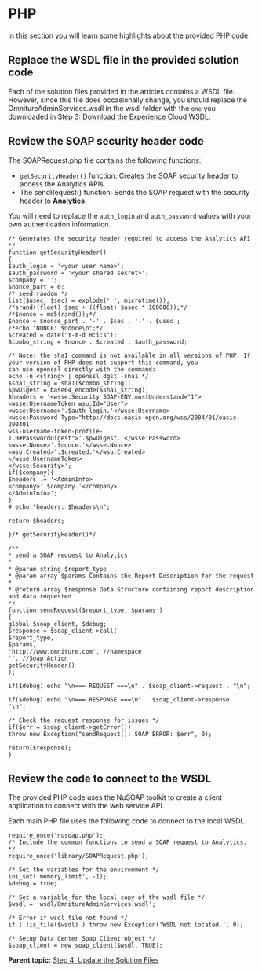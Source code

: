 # PHP

 

In this section you will learn some highlights about the provided PHP code.

## Replace the WSDL file in the provided solution code

Each of the solution files provided in the articles contains a WSDL file. However, since this file does occasionally change, you should replace the OmnitureAdminServices.wsdl in the wsdl folder with the `one` you downloaded in [Step 3: Download the Experience Cloud WSDL](c_Download_the_Digital_Marketing_Suite_WSDL.md#).

## Review the SOAP security header code

The SOAPRequest.php file contains the following functions:

- `getSecurityHeader()` function: Creates the SOAP security header to access the Analytics APIs.
- The sendRequest() function: Sends the SOAP request with the security header to **Analytics**.

You will need to replace the `auth_login` and `auth_password` values with your own authentication information.

```
/* Generates the security header required to access the Analytics API */ 
function getSecurityHeader() 
{ 
$auth_login = '<your user name>'; 
$auth_password = '<your shared secret>'; 
$company = ''; 
$nonce_part = 0; 
/* seed random */ 
list($usec, $sec) = explode(' ', microtime()); 
/*srand((float) $sec + ((float) $usec * 100000));*/ 
/*$nonce = md5(rand());*/ 
$nonce = $nonce_part . '-' . $sec . '-' . $usec ; 
/*echo "NONCE: $nonce\n";*/ 
$created = date("Y-m-d H:i:s"); 
$combo_string = $nonce . $created . $auth_password; 

/* Note: the sha1 command is not available in all versions of PHP. If your version of PHP does not support this command, you 
can use openssl directly with the command: 
echo -n <string> | openssl dgst -sha1 */ 
$sha1_string = sha1($combo_string); 
$pwDigest = base64_encode($sha1_string); 
$headers = '<wsse:Security SOAP-ENV:mustUnderstand="1"> 
<wsse:UsernameToken wsu:Id="User"> 
<wsse:Username>'.$auth_login.'</wsse:Username> 
<wsse:Password Type="http://docs.oasis-open.org/wss/2004/01/oasis-200401- 
wss-username-token-profile-1.0#PasswordDigest">'.$pwDigest.'</wsse:Password> 
<wsse:Nonce>'.$nonce.'</wsse:Nonce> 
<wsu:Created>'.$created.'</wsu:Created> 
</wsse:UsernameToken> 
</wsse:Security>'; 
if($company){ 
$headers .= '<AdminInfo> 
<company>'.$company.'</company> 
</AdminInfo>'; 
} 
# echo "headers: $headers\n"; 

return $headers; 

}/* getSecurityHeader()*/ 

/** 
* send a SOAP request to Analytics 
* 
* @param string $report_type 
* @param array $params Contains the Report Description for the request 
* 
* @return array $response Data Structure containing report description and data requested 
*/ 
function sendRequest($report_type, $params ) 
{ 
global $soap_client, $debug; 
$response = $soap_client->call( 
$report_type, 
$params, 
'http://www.omniture.com', //namespace 
'', //Soap Action 
getSecurityHeader() 
); 

if($debug) echo "\n=== REQUEST ===\n" . $soap_client->request . "\n"; 

if($debug) echo "\n=== RESPONSE ===\n" . $soap_client->response . "\n"; 

/* Check the request response for issues */ 
if($err = $soap_client->getError()) 
throw new Exception("sendRequest(): SOAP ERROR: $err", 0); 

return($response); 
} 
```

## Review the code to connect to the WSDL

The provided PHP code uses the NuSOAP toolkit to create a client application to connect with the web service API.

Each main PHP file uses the following code to connect to the local WSDL.

```
require_once('nusoap.php'); 
/* Include the common functions to send a SOAP request to Analytics. */ 
require_once('library/SOAPRequest.php'); 

/* Set the variables for the environment */ 
ini_set('memory_limit', -1); 
$debug = true; 

/* Set a variable for the local copy of the wsdl file */ 
$wsdl = 'wsdl/OmnitureAdminServices.wsdl'; 

/* Error if wsdl file not found */ 
if ( !is_file($wsdl) ) throw new Exception('WSDL not located.', 0); 

/* Setup Data Center Soap Client object */ 
$soap_client = new soap_client($wsdl, TRUE); 
```

**Parent topic:** [Step 4: Update the Solution Files](c_Update_the_Solution_Files.md)

